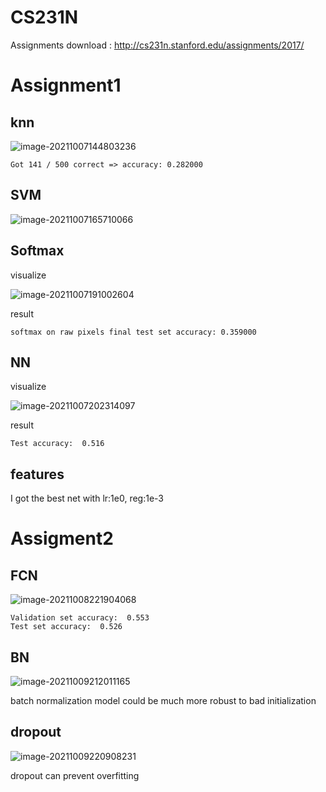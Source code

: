 # CS231N



Assignments download : http://cs231n.stanford.edu/assignments/2017/



# Assignment1



## knn

![image-20211007144803236](https://cdn.jsdelivr.net/gh/JudgementH/image-host/md/image-20211007144803236.png)

```
Got 141 / 500 correct => accuracy: 0.282000
```



## SVM

![image-20211007165710066](https://cdn.jsdelivr.net/gh/JudgementH/image-host/md/image-20211007165710066.png)



## Softmax

visualize

![image-20211007191002604](https://cdn.jsdelivr.net/gh/JudgementH/image-host/md/image-20211007191002604.png)



result

```
softmax on raw pixels final test set accuracy: 0.359000
```



## NN

visualize

![image-20211007202314097](https://cdn.jsdelivr.net/gh/JudgementH/image-host/md/image-20211007202314097.png)



result

```
Test accuracy:  0.516
```



## features

I got the best net with lr:1e0, reg:1e-3



# Assigment2



## FCN

![image-20211008221904068](https://cdn.jsdelivr.net/gh/JudgementH/image-host/md/image-20211008221904068.png)



```
Validation set accuracy:  0.553
Test set accuracy:  0.526
```



## BN

![image-20211009212011165](https://cdn.jsdelivr.net/gh/JudgementH/image-host/md/image-20211009212011165.png)



batch normalization model could be much more robust to bad initialization



## dropout

![image-20211009220908231](https://cdn.jsdelivr.net/gh/JudgementH/image-host/md/image-20211009220908231.png)

dropout can prevent overfitting